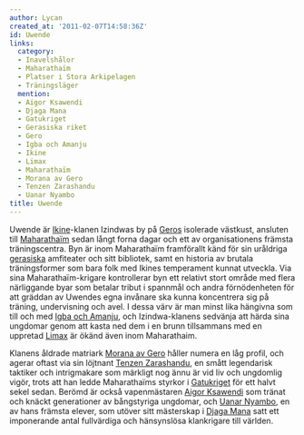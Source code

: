 ```yaml
---
author: Lycan
created_at: '2011-02-07T14:58:36Z'
id: Uwende
links:
  category:
  - Inavelshålor
  - Maharathaïm
  - Platser i Stora Arkipelagen
  - Träningsläger
  mention:
  - Aigor Ksawendi
  - Djaga Mana
  - Gatukriget
  - Gerasiska riket
  - Gero
  - Igba och Amanju
  - Ikine
  - Limax
  - Maharathaïm
  - Morana av Gero
  - Tenzen Zarashandu
  - Uanar Nyambo
title: Uwende
---
```


Uwende är [Ikine]-klanen Izindwas by på [Geros] isolerade västkust, ansluten till [Maharathaïm]
sedan långt forna dagar och ett av organisationens främsta träningscentra. Byn är inom Maharathaïm
framförallt känd för sin uråldriga [gerasiska] amfiteater och sitt bibliotek, samt en historia av
brutala träningsformer som bara folk med Ikines temperament kunnat utveckla. Via sina
Maharathaïm-krigare kontrollerar byn ett relativt stort område med flera närliggande byar som
betalar tribut i spannmål och andra förnödenheten för att gräddan av Uwendes egna invånare ska kunna
koncentrera sig på träning, undervisning och avel. I dessa värv är man minst lika hängivna som till
och med [Igba och Amanju], och Izindwa-klanens sedvänja att härda sina ungdomar genom att kasta ned
dem i en brunn tillsammans med en uppretad [Limax] är ökänd även inom Maharathaim.

Klanens åldrade matriark [Morana av Gero] håller numera en låg profil, och agerar oftast via sin
löjtnant [Tenzen Zarashandu], en smått legendarisk taktiker och intrigmakare som märkligt nog ännu
är vid liv och ungdomlig vigör, trots att han ledde Maharathaïms styrkor i [Gatukriget] för ett
halvt sekel sedan. Berömd är också vapenmästaren [Aigor Ksawendi] som tränat och knäckt generationer
av bångstyriga ungdomar, och [Uanar Nyambo], en av hans främsta elever, som utöver sitt mästerskap i
[Djaga Mana] satt ett imponerande antal fullvärdiga och hänsynslösa klankrigare till världen.

  [Ikine]: Ikine
  [Geros]: Gero
  [Maharathaïm]: Maharathaïm
  [gerasiska]: Gerasiska_riket
  [Igba och Amanju]: Igba_och_Amanju
  [Limax]: Limax
  [Morana av Gero]: Morana_av_Gero
  [Tenzen Zarashandu]: Tenzen_Zarashandu
  [Gatukriget]: Gatukriget
  [Aigor Ksawendi]: Aigor_Ksawendi
  [Uanar Nyambo]: Uanar_Nyambo
  [Djaga Mana]: Djaga_Mana